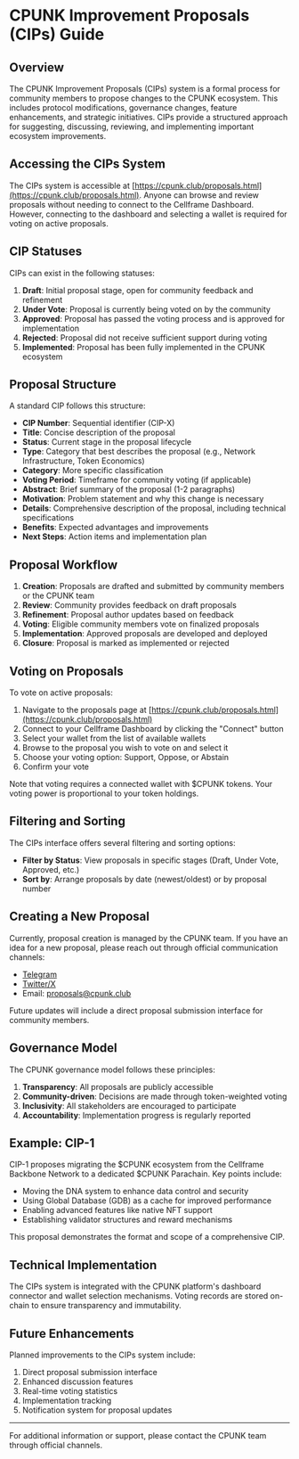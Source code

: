# CPUNK Improvement Proposals (CIPs) Guide

## Overview

The CPUNK Improvement Proposals (CIPs) system is a formal process for community members to propose changes to the CPUNK ecosystem. This includes protocol modifications, governance changes, feature enhancements, and strategic initiatives. CIPs provide a structured approach for suggesting, discussing, reviewing, and implementing important ecosystem improvements.

## Accessing the CIPs System

The CIPs system is accessible at [https://cpunk.club/proposals.html](https://cpunk.club/proposals.html). Anyone can browse and review proposals without needing to connect to the Cellframe Dashboard. However, connecting to the dashboard and selecting a wallet is required for voting on active proposals.

## CIP Statuses

CIPs can exist in the following statuses:

1. **Draft**: Initial proposal stage, open for community feedback and refinement
2. **Under Vote**: Proposal is currently being voted on by the community
3. **Approved**: Proposal has passed the voting process and is approved for implementation
4. **Rejected**: Proposal did not receive sufficient support during voting
5. **Implemented**: Proposal has been fully implemented in the CPUNK ecosystem

## Proposal Structure

A standard CIP follows this structure:

- **CIP Number**: Sequential identifier (CIP-X)
- **Title**: Concise description of the proposal
- **Status**: Current stage in the proposal lifecycle
- **Type**: Category that best describes the proposal (e.g., Network Infrastructure, Token Economics)
- **Category**: More specific classification
- **Voting Period**: Timeframe for community voting (if applicable)
- **Abstract**: Brief summary of the proposal (1-2 paragraphs)
- **Motivation**: Problem statement and why this change is necessary
- **Details**: Comprehensive description of the proposal, including technical specifications
- **Benefits**: Expected advantages and improvements
- **Next Steps**: Action items and implementation plan

## Proposal Workflow

1. **Creation**: Proposals are drafted and submitted by community members or the CPUNK team
2. **Review**: Community provides feedback on draft proposals
3. **Refinement**: Proposal author updates based on feedback
4. **Voting**: Eligible community members vote on finalized proposals
5. **Implementation**: Approved proposals are developed and deployed
6. **Closure**: Proposal is marked as implemented or rejected

## Voting on Proposals

To vote on active proposals:

1. Navigate to the proposals page at [https://cpunk.club/proposals.html](https://cpunk.club/proposals.html)
2. Connect to your Cellframe Dashboard by clicking the "Connect" button
3. Select your wallet from the list of available wallets
4. Browse to the proposal you wish to vote on and select it
5. Choose your voting option: Support, Oppose, or Abstain
6. Confirm your vote

Note that voting requires a connected wallet with $CPUNK tokens. Your voting power is proportional to your token holdings.

## Filtering and Sorting

The CIPs interface offers several filtering and sorting options:

- **Filter by Status**: View proposals in specific stages (Draft, Under Vote, Approved, etc.)
- **Sort by**: Arrange proposals by date (newest/oldest) or by proposal number

## Creating a New Proposal

Currently, proposal creation is managed by the CPUNK team. If you have an idea for a new proposal, please reach out through official communication channels:

- [Telegram](https://t.me/chippunk_official)
- [Twitter/X](https://twitter.com/OfficialCpunk)
- Email: proposals@cpunk.club

Future updates will include a direct proposal submission interface for community members.

## Governance Model

The CPUNK governance model follows these principles:

1. **Transparency**: All proposals are publicly accessible
2. **Community-driven**: Decisions are made through token-weighted voting
3. **Inclusivity**: All stakeholders are encouraged to participate
4. **Accountability**: Implementation progress is regularly reported

## Example: CIP-1

CIP-1 proposes migrating the $CPUNK ecosystem from the Cellframe Backbone Network to a dedicated $CPUNK Parachain. Key points include:

- Moving the DNA system to enhance data control and security
- Using Global Database (GDB) as a cache for improved performance
- Enabling advanced features like native NFT support
- Establishing validator structures and reward mechanisms

This proposal demonstrates the format and scope of a comprehensive CIP.

## Technical Implementation

The CIPs system is integrated with the CPUNK platform's dashboard connector and wallet selection mechanisms. Voting records are stored on-chain to ensure transparency and immutability.

## Future Enhancements

Planned improvements to the CIPs system include:

1. Direct proposal submission interface
2. Enhanced discussion features
3. Real-time voting statistics
4. Implementation tracking
5. Notification system for proposal updates

---

For additional information or support, please contact the CPUNK team through official channels.